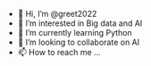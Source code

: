 - 👋 Hi, I’m @greet2022
- 👀 I’m interested in Big data and AI
- 🌱 I’m currently learning Python
- 💞️ I’m looking to collaborate on AI
- 📫 How to reach me ...

<!---
greet2022/greet2022 is a ✨ special ✨ repository because its `README.md` (this file) appears on your GitHub profile.
You can click the Preview link to take a look at your changes.
--->
